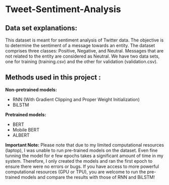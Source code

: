 # Tweet-Sentiment-Analysis


## Data set explanations: 

This dataset is meant for sentiment analysis of Twitter data. The objective is to determine the 
sentiment of a message towards an entity. The dataset comprises three classes: Positive, Negative, and Neutral. 
Messages that are not related to the entity are considered as Neutral. We have two data sets, one for training (training.csv)
and the other for validation (validation.csv).

## Methods used in this project : 

**Non-pretrained models:**  
 
* RNN (With Gradient Clipping and Proper Weight Initialization) 
* BiLSTM 
           
**Pretrained models:** 
        
* BERT 
* Mobile BERT 
* ALBERT
         
**Important Note:** Please note that due to my limited computational resources (laptop), I was unable to run pre-trained models on the dataset. Even fine tunning the model for e few epochs takes a significant amount of time in my system. Therefore, I only created the models and ran the first epoch to ensure there were no errors or bugs. If you have access to more powerful computational resources (GPU or TPU), you are welcome to run the pre-trained models and compare the results with those of RNN and BiLSTM!        
          
